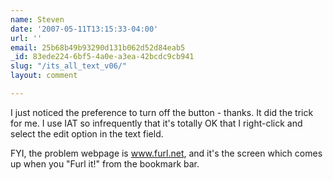 ```yaml
---
name: Steven
date: '2007-05-11T13:15:33-04:00'
url: ''
email: 25b68b49b93290d131b062d52d84eab5
_id: 83ede224-6bf5-4a0e-a3ea-42bcdc9cb941
slug: "/its_all_text_v06/"
layout: comment

---
```


I just noticed the preference to turn off the button - thanks. It did the trick for me. I use IAT so infrequently that it's totally OK that I right-click and select the edit option in the text field.

FYI, the problem webpage is www.furl.net, and it's the screen which comes up when you "Furl it!" from the bookmark bar.
